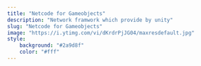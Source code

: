 ```yaml
---
title: "Netcode for Gameobjects"
description: "Network framwork which provide by unity"
slug: "Netcode for Gameobjects"
image: "https://i.ytimg.com/vi/dKrdrPjJG04/maxresdefault.jpg"
style:
    background: "#2a9d8f"
    color: "#fff"
---
```

